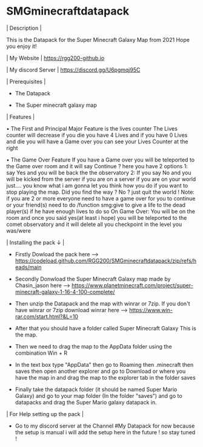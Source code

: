 # SMGminecraftdatapack
 | Description |

  This is the Datapack for the Super Minecraft Galaxy Map from 2021 Hope you enjoy it!

  | My Website | https://rgg200-github.io

  | My discord Server | https://discord.gg/U6pgmqj95C 

  | Prerequisites |

 - The Datapack
 
 - The Super minecraft galaxy map

  | Features |

• The First and Principal Major Feature is the lives counter The Lives counter will decrease if you die you have 4 Lives and if you have 0 Lives and die you will have a Game over you can see your Lives Counter at the right 

• The Game Over Feature
If you have a Game over you will be teleported to the Game over room and it will say Continue ? here you have 2 options 1: say Yes and you will be back the the observatory 2: If you say No and you will be kicked from the server if you are on a server if you are on your world just.... you know what i am gonna let you think how you do if you want to stop playing the map. Did you find the way ? No ? just quit the world ! 
Note: if you are 2 or more everyone need to have a game over for you to continue or your friend(s) need to do /function smg:give to give a life to the dead player(s)
if he have enough lives to do so
On Game Over: You will be on the room and once you said yes(at least i hope) you will be teleported to the comet observatory and it will delete all you checkpoint in the level you was/were
 
  | Installing the pack ↓ |

 - Firstly Dowload the pack here -->  https://codeload.github.com/RGG200/SMGminecraftdatapack/zip/refs/heads/main

 - Secondly Donwload the Super Minecraft Galaxy map made by Chasin_jason here --> https://www.planetminecraft.com/project/super-minecraft-galaxy-1-16-4-100-complete/

 - Then unzip the Datapack and the map with winrar or 7zip. If you don't have winrar or 7zip download winrar here --> https://www.win-rar.com/start.html?&L=10

 - After that you should have a folder called Super Minecraft Galaxy This is the map.

 - Then we need to drag the map to the AppData folder using the combination Win + R 

 - In the text box type "AppData" then go to Roaming then .minecraft then saves then open another explorer and go to Download or where you have the map in and drag    the map to the explorer tab in the folder saves

 - Finally take the datapack folder (it should be named Super Mario Galaxy) and go to your map folder (In the folder "saves") and go to datapacks and drag the Super Mario galaxy datapack in.

  | For Help setting up the pack |

- Go to my discord server at the Channel #My Datapack for now because the setup is manual i will add the setup here in the future ! so stay tuned !
